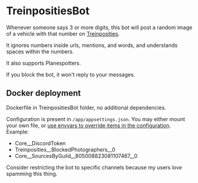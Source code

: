# TreinpositiesBot
Whenever someone says 3 or more digits, this bot will post a random image of a vehicle with that number on [Treinposities](https://treinposities.nl/).

It ignores numbers inside urls, mentions, and words, and understands spaces within the numbers.

It also supports Planespotters.

If you block the bot, it won't reply to your messages.

## Docker deployment
Dockerfile in TreinpositiesBot folder, no additional dependencies.

Configuration is present in `/app/appsettings.json`. You may either mount your own file, or [use envvars to override items in the configuration](https://learn.microsoft.com/en-us/dotnet/core/extensions/configuration-providers#environment-variable-configuration-provider). Example:
- Core__DiscordToken
- Treinposities__BlockedPhotographers__0
- Core__SourcesByGuild__805008823081107467__0

Consider restricting the bot to specific channels because my users *love* spamming this thing.
